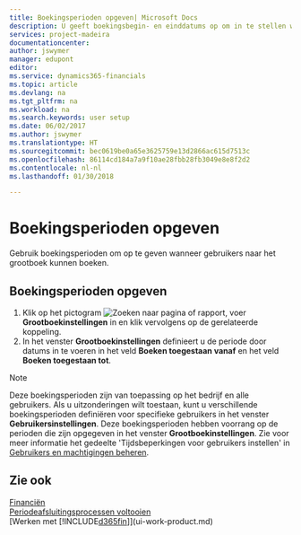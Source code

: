 ```yaml
---
title: Boekingsperioden opgeven| Microsoft Docs
description: U geeft boekingsbegin- en einddatums op om in te stellen wanneer gebruikers naar het grootboek kunnen boeken.
services: project-madeira
documentationcenter: 
author: jswymer
manager: edupont
editor: 
ms.service: dynamics365-financials
ms.topic: article
ms.devlang: na
ms.tgt_pltfrm: na
ms.workload: na
ms.search.keywords: user setup
ms.date: 06/02/2017
ms.author: jswymer
ms.translationtype: HT
ms.sourcegitcommit: bec0619be0a65e3625759e13d2866ac615d7513c
ms.openlocfilehash: 86114cd184a7a9f10ae28fbb28fb3049e8e8f2d2
ms.contentlocale: nl-nl
ms.lasthandoff: 01/30/2018

---
```

# <a name="specify-posting-periods"></a>Boekingsperioden opgeven
Gebruik boekingsperioden om op te geven wanneer gebruikers naar het grootboek kunnen boeken.  

## <a name="to-specify-posting-periods"></a>Boekingsperioden opgeven
1. Klik op het pictogram ![Zoeken naar pagina of rapport](media/ui-search/search_small.png "pictogram Zoeken naar pagina of rapport"), voer **Grootboekinstellingen** in en klik vervolgens op de gerelateerde koppeling.  
2. In het venster **Grootboekinstellingen** definieert u de periode door datums in te voeren in het veld **Boeken toegestaan vanaf** en het veld **Boeken toegestaan tot**.  

> [!NOTE]  
>   Deze boekingsperioden zijn van toepassing op het bedrijf en alle gebruikers. Als u uitzonderingen wilt toestaan, kunt u verschillende boekingsperioden definiëren voor specifieke gebruikers in het venster **Gebruikersinstellingen**. Deze boekingsperioden hebben voorrang op de perioden die zijn opgegeven in het venster **Grootboekinstellingen**. Zie voor meer informatie het gedeelte 'Tijdsbeperkingen voor gebruikers instellen' in [Gebruikers en machtigingen beheren](ui-how-users-permissions.md).

## <a name="see-also"></a>Zie ook
[Financiën](finance.md)  
[Periodeafsluitingsprocessen voltooien](year-how-complete-period-end-processes.md)  
[Werken met [!INCLUDE[d365fin](includes/d365fin_md.md)]](ui-work-product.md)

